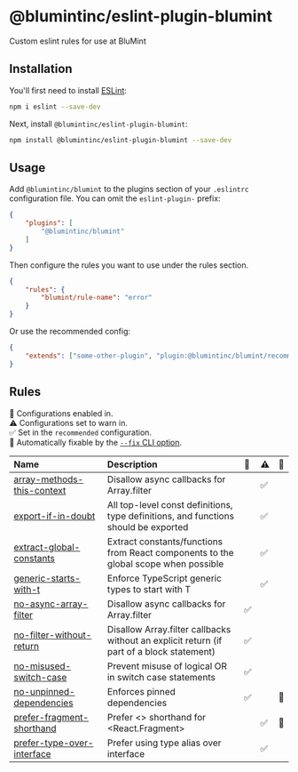 # @blumintinc/eslint-plugin-blumint

Custom eslint rules for use at BluMint

## Installation

You'll first need to install [ESLint](https://eslint.org/):

```sh
npm i eslint --save-dev
```

Next, install `@blumintinc/eslint-plugin-blumint`:

```sh
npm install @blumintinc/eslint-plugin-blumint --save-dev
```

## Usage

Add `@blumintinc/blumint` to the plugins section of your `.eslintrc` configuration file. You can omit the `eslint-plugin-` prefix:

```json
{
    "plugins": [
        "@blumintinc/blumint"
    ]
}
```


Then configure the rules you want to use under the rules section.

```json
{
    "rules": {
        "blumint/rule-name": "error"
    }
}
```

Or use the recommended config:

```json
{
    "extends": ["some-other-plugin", "plugin:@blumintinc/blumint/recommended"]
}
```

## Rules

<!-- begin auto-generated rules list -->

💼 Configurations enabled in.\
⚠️ Configurations set to warn in.\
✅ Set in the `recommended` configuration.\
🔧 Automatically fixable by the [`--fix` CLI option](https://eslint.org/docs/user-guide/command-line-interface#--fix).

| Name                                                                   | Description                                                                               | 💼 | ⚠️ | 🔧 |
| :--------------------------------------------------------------------- | :---------------------------------------------------------------------------------------- | :- | :- | :- |
| [array-methods-this-context](docs/rules/array-methods-this-context.md) | Disallow async callbacks for Array.filter                                                 |    | ✅  |    |
| [export-if-in-doubt](docs/rules/export-if-in-doubt.md)                 | All top-level const definitions, type definitions, and functions should be exported       |    | ✅  |    |
| [extract-global-constants](docs/rules/extract-global-constants.md)     | Extract constants/functions from React components to the global scope when possible       |    | ✅  |    |
| [generic-starts-with-t](docs/rules/generic-starts-with-t.md)           | Enforce TypeScript generic types to start with T                                          |    | ✅  |    |
| [no-async-array-filter](docs/rules/no-async-array-filter.md)           | Disallow async callbacks for Array.filter                                                 | ✅  |    |    |
| [no-filter-without-return](docs/rules/no-filter-without-return.md)     | Disallow Array.filter callbacks without an explicit return (if part of a block statement) | ✅  |    |    |
| [no-misused-switch-case](docs/rules/no-misused-switch-case.md)         | Prevent misuse of logical OR in switch case statements                               | ✅  |    |    |
| [no-unpinned-dependencies](docs/rules/no-unpinned-dependencies.md)     | Enforces pinned dependencies                                                              | ✅  |    | 🔧 |
| [prefer-fragment-shorthand](docs/rules/prefer-fragment-shorthand.md)   | Prefer <> shorthand for <React.Fragment>                                                  |    | ✅  | 🔧 |
| [prefer-type-over-interface](docs/rules/prefer-type-over-interface.md) | Prefer using type alias over interface                                                    |    | ✅  |    |

<!-- end auto-generated rules list -->


